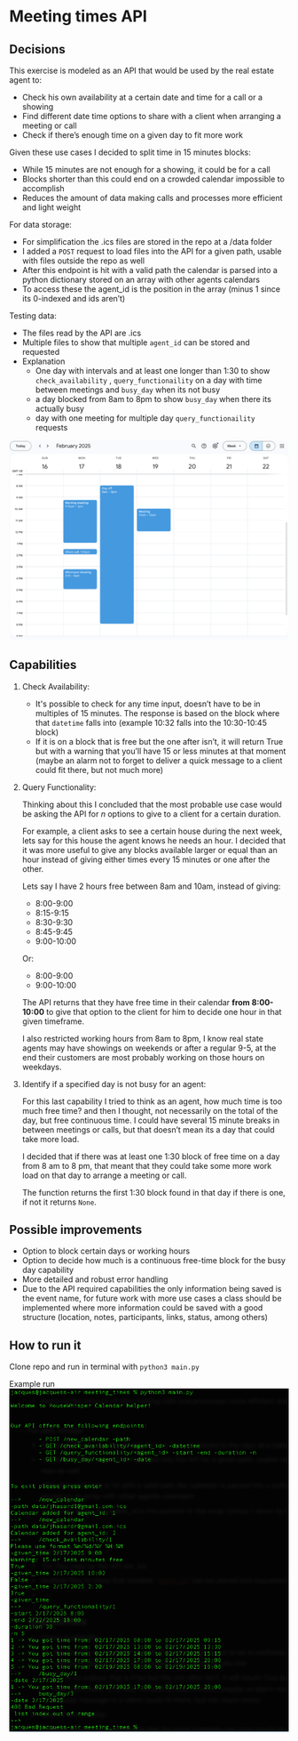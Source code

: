 # Meeting times API

## Decisions

This exercise is modeled as an API that would be used by the real estate agent to:

-   Check his own availability at a certain date and time for a call or a showing
-   Find different date time options to share with a client when arranging a meeting or call
-   Check if there’s enough time on a given day to fit more work

Given these use cases I decided to split time in 15 minutes blocks:

-   While 15 minutes are not enough for a showing, it could be for a call
-   Blocks shorter than this could end on a crowded calendar impossible to accomplish
-   Reduces the amount of data making calls and processes more efficient and light weight

For data storage:

-   For simplification the .ics files are stored in the repo at a /data folder
-   I added a `POST` request to load files into the API for a given path, usable with files outside the repo as well
-   After this endpoint is hit with a valid path the calendar is parsed into a python dictionary stored on an array with other agents calendars
-   To access these the agent_id is the position in the array (minus 1 since its 0-indexed and ids aren’t)

Testing data:

-   The files read by the API are .ics
-   Multiple files to show that multiple `agent_id` can be stored and requested
-   Explanation
    -   One day with intervals and at least one longer than 1:30 to show `check_availability` , `query_functionaility` on a day with time between meetings and `busy_day` when its not busy
    -   a day blocked from 8am to 8pm to show `busy_day` when there its actually busy
    -   day with one meeting for multiple day `query_functionaility` requests

![alt text](./imgs/calendar.png "Calendar")

## Capabilities

1. Check Availability:
    - It's possible to check for any time input, doesn’t have to be in multiples of 15 minutes. The response is based on the block where that `datetime` falls into (example 10:32 falls into the 10:30-10:45 block)
    - If it is on a block that is free but the one after isn’t, it will return True but with a warning that you’ll have 15 or less minutes at that moment (maybe an alarm not to forget to deliver a quick message to a client could fit there, but not much more)
2. Query Functionality:

    Thinking about this I concluded that the most probable use case would be asking the API for _n_ options to give to a client for a certain duration.

    For example, a client asks to see a certain house during the next week, lets say for this house the agent knows he needs an hour. I decided that it was more useful to give any blocks available larger or equal than an hour instead of giving either times every 15 minutes or one after the other.

    Lets say I have 2 hours free between 8am and 10am, instead of giving:

    - 8:00-9:00
    - 8:15-9:15
    - 8:30-9:30
    - 8:45-9:45
    - 9:00-10:00

    Or:

    - 8:00-9:00
    - 9:00-10:00

    The API returns that they have free time in their calendar **from 8:00-10:00** to give that option to the client for him to decide one hour in that given timeframe.

    I also restricted working hours from 8am to 8pm, I know real state agents may have showings on weekends or after a regular 9-5, at the end their customers are most probably working on those hours on weekdays.

3. Identify if a specified day is not busy for an agent:

    For this last capability I tried to think as an agent, how much time is too much free time? and then I thought, not necessarily on the total of the day, but free continuous time. I could have several 15 minute breaks in between meetings or calls, but that doesn’t mean its a day that could take more load.

    I decided that if there was at least one 1:30 block of free time on a day from 8 am to 8 pm, that meant that they could take some more work load on that day to arrange a meeting or call.

    The function returns the first 1:30 block found in that day if there is one, if not it returns `None`.

## Possible improvements

-   Option to block certain days or working hours
-   Option to decide how much is a continuous free-time block for the busy day capability
-   More detailed and robust error handling
-   Due to the API required capabilities the only information being saved is the event name, for future work with more use cases a class should be implemented where more information could be saved with a good structure (location, notes, participants, links, status, among others)

## How to run it

Clone repo and run in terminal with `python3 main.py`

Example run
![alt text](./imgs/sample.png "Sample")
